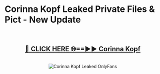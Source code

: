 # Corinna Kopf Leaked Private Files & Pict - New Update
<br>
<div align="center">
<h2><a href="https://mediafilles.blogspot.com/?title=Corinna_Kopf" rel="nofollow">🔴 CLICK HERE 🌐==►► Corinna Kopf</a></h2>
<br>
<a href="https://mediafilles.blogspot.com/?title=Corinna_Kopf" rel="nofollow" data-target="animated-image.originalLink"><img src="https://i.ibb.co.com/WyWwxjT/player-gif2.gif" alt="Corinna Kopf Leaked OnlyFans" style="max-width: 100%; display: inline-block;" data-target="animated-image.originalImage"></a>
</div>
<br>